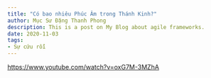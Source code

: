 ```yaml
---
title: "Có bao nhiêu Phúc Âm trong Thánh Kinh?"
author: Mục Sư Đặng Thanh Phong
description: This is a post on My Blog about agile frameworks.
date: 2020-11-03
tags:
- Sự cứu rỗi
---
```


https://www.youtube.com/watch?v=oxG7M-3MZhA
